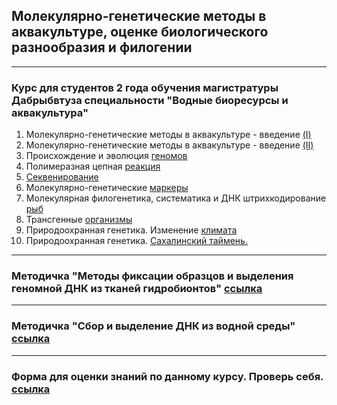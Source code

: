 ## Молекулярно-генетические методы в аквакультуре, оценке биологического разнообразия и филогении
------------------------------------------------------------------------------------------------------------------------
### Курс для студентов 2 года обучения магистратуры Дабрыбвтуза специальности "Водные биоресурсы и аквакультура"

1. Молекулярно-генетические методы в аквакультуре - введение [(I)](https://github.com/Sturcoal/MolGenAqua/blob/master/%D0%9C%D0%BE%D0%BB%D0%93%D0%B5%D0%BD%D0%9C%D0%B5%D1%82_%D0%B2%D0%B2%D0%B5%D0%B4I_2019.pdf)
2. Молекулярно-генетические методы в аквакультуре - введение [(II)](https://github.com/Sturcoal/MolGenAqua/blob/master/%D0%9C%D0%BE%D0%BB%D0%93%D0%B5%D0%BD%D0%9C%D0%B5%D1%82_%D0%B2%D0%B2%D0%B5%D0%B4II_2019.pdf)
3. Происхождение и эволюция [геномов](https://github.com/Sturcoal/MolGenAqua/blob/master/%D0%9B%D0%B5%D0%BA_3_%D0%AD%D0%B2%D0%BE%D0%BB%D1%8E%D1%86%D0%B8%D1%8F_%D0%B3%D0%B5%D0%BD%D0%BE%D0%BC%D0%BE%D0%B2%202019.pdf)
4. Полимеразная цепная [реакция](https://github.com/Sturcoal/MolGenAqua/blob/master/%D0%9B%D0%B5%D0%BA_5_%D0%9F%D0%A6%D0%A0_2019.pdf)
5. [Секвенирование](https://github.com/Sturcoal/MolGenAqua/blob/master/%D0%9B%D0%B5%D0%BA_6_%D0%A1%D0%B5%D0%BA%D0%B2%D0%B5%D0%BD%D0%B8%D1%80%D0%BE%D0%B2%D0%B0%D0%BD%D0%B8%D0%B5_2019.pdf)
7. Молекулярно-генетические [маркеры](https://github.com/Sturcoal/MolGenAqua/blob/master/%D0%9C%D0%93%D0%9C_%D1%8B%D1%88%D1%88%D0%BE_2019.pdf)
8. Молекулярная филогенетика, систематика и ДНК штрихкодирование [рыб](https://github.com/Sturcoal/MolGenAqua/blob/master/%D0%94%D0%9D%D0%9A%20%D0%A8%D0%9A%202019.pdf)
9. Трансгенные [организмы](https://github.com/Sturcoal/MolGenAqua/blob/master/%D0%A2%D1%80%D0%B0%D0%BD%D1%81%D0%B3%D0%B5%D0%BD%D0%BD%D1%8B%D0%B5%20%D0%BE%D1%80%D0%B3%D0%B0%D0%BD%D0%B8%D0%B7%D0%BC%D1%8B%202019.pdf)
10. Природоохранная генетика. Изменение [климата](https://github.com/Sturcoal/MolGenAqua/blob/master/%D0%9B%D0%B5%D0%BA_2_%D0%98%D0%B7%D0%BC%D0%B5%D0%BD%D0%B5%D0%BD%D0%B8%D0%B5%20%D0%BA%D0%BB%D0%B8%D0%BC%D0%B0%D1%82%D0%B0%202019.pdf)
11. Природоохранная генетика. [Сахалинский таймень.](https://github.com/Sturcoal/MolGenAqua/blob/master/%D0%9F%D1%80%D0%B8%D1%80%D0%BE%D0%B4%D0%BE%D0%BE%D1%85%D1%80%D0%B0%D0%BD%D0%BD%D0%B0%D1%8F%20%D0%B3%D0%B5%D0%BD%D0%B5%D1%82%D0%B8%D0%BA%D0%B0%202019.pdf)
------------------------------------------------------------------------------------------------------------------------

### Методичка "Методы фиксации образцов и выделения геномной ДНК из тканей гидробионтов" [ссылка](https://github.com/Sturcoal/MolGenAqua/blob/master/%D0%A2%D1%83%D1%80%D0%B0%D0%BD%D0%BE%D0%B2%20%D0%A1%D0%92%20-%20%D0%9C%D0%BE%D0%BB%D0%93%D0%B5%D0%BD%20%D0%9C%D0%B5%D1%82%D0%BE%D0%B4%D1%8B%20%D0%B2%20%D0%B0%D0%BA%D0%B2%D0%B0%D0%BA%D1%83%D0%BB%D1%8C%D1%82%D1%83%D1%80%D0%B5.pdf)

------------------------------------------------------------------------------------------------------------------------
### Методичка "Сбор и выделение ДНК из водной среды" [ссылка](https://github.com/Sturcoal/MolGenAqua/blob/master/%D0%9C%D0%B5%D1%82%D0%BE%D0%B4%D0%B8%D1%87%D0%BA%D0%B0%20-%20%D1%81%D1%80%D0%B5%D0%B4%D0%BE%D0%B2%D0%B0%D1%8F%20%D0%94%D0%9D%D0%9A_ed.pdf)


------------------------------------------------------------------------------------------------------------------------


### Форма для оценки знаний по данному курсу. Проверь себя. [ссылка](https://goo.gl/forms/h6EyYMSWu7ilHeQs2)

